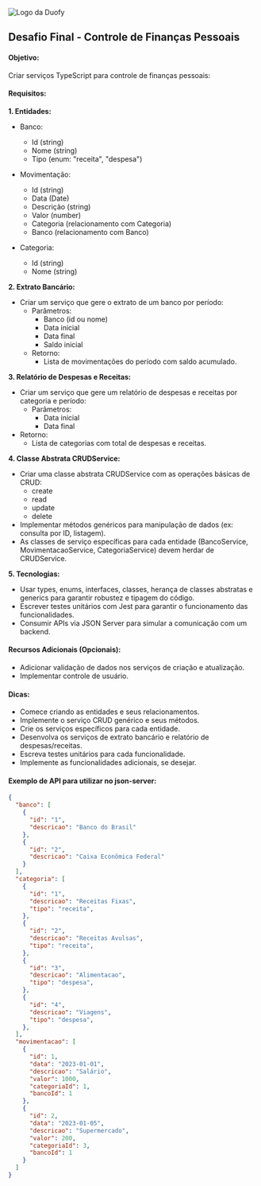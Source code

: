 ![Logo da Duofy](https://www.duofy.com.br/fonts/logoduo.png)


## **Desafio Final - Controle de Finanças Pessoais**

#### **Objetivo:**

Criar serviços TypeScript para controle de finanças pessoais:

#### **Requisitos:**

**1. Entidades:**

 - Banco:
   - Id (string)
   - Nome (string)
   - Tipo (enum: "receita", "despesa")

 - Movimentação:
   - Id (string)
   - Data (Date)
   - Descrição (string)
   - Valor (number)
   - Categoria (relacionamento com Categoria)
   - Banco (relacionamento com Banco)
 - Categoria:
   - Id (string)
   - Nome (string)

**2. Extrato Bancário:**

 - Criar um serviço que gere o extrato de um banco por período:
   - Parâmetros:
     - Banco (id ou nome)
     - Data inicial
     - Data final
     - Saldo inicial
   - Retorno:
     - Lista de movimentações do período com saldo acumulado.

**3. Relatório de Despesas e Receitas:**

 - Criar um serviço que gere um relatório de despesas e receitas por categoria e período:
   - Parâmetros:
     - Data inicial
     - Data final
  - Retorno:
     - Lista de categorias com total de despesas e receitas.
 
 **4. Classe Abstrata CRUDService:**

 - Criar uma classe abstrata CRUDService com as operações básicas de CRUD:
   - create
   - read
   - update
   - delete
 - Implementar métodos genéricos para manipulação de dados (ex: consulta por ID, listagem).
 - As classes de serviço específicas para cada entidade (BancoService, MovimentacaoService, CategoriaService) devem herdar de CRUDService.

**5. Tecnologias:**

 - Usar types, enums, interfaces, classes, herança de classes abstratas e generics para garantir robustez e tipagem do código.
 - Escrever testes unitários com Jest para garantir o funcionamento das funcionalidades.
 - Consumir APIs via JSON Server para simular a comunicação com um backend.
 

#### Recursos Adicionais (Opcionais):

 - Adicionar validação de dados nos serviços de criação e atualização.
 - Implementar controle de usuário.

#### Dicas:

 - Comece criando as entidades e seus relacionamentos.
 - Implemente o serviço CRUD genérico e seus métodos.
 - Crie os serviços específicos para cada entidade.
 - Desenvolva os serviços de extrato bancário e relatório de despesas/receitas.
 - Escreva testes unitários para cada funcionalidade.
 - Implemente as funcionalidades adicionais, se desejar.

#### Exemplo de API para utilizar no json-server:

```json
{
  "banco": [
    {
      "id": "1",
      "descricao": "Banco do Brasil"
    },
    {
      "id": "2",
      "descricao": "Caixa Econômica Federal"
    }
  ],
  "categoria": [
    {
      "id": "1",
      "descricao": "Receitas Fixas",
      "tipo": "receita",
    },
    {
      "id": "2",
      "descricao": "Receitas Avulsas",
      "tipo": "receita",
    },
    {
      "id": "3",
      "descricao": "Alimentacao",
      "tipo": "despesa",
    },
    {
      "id": "4",
      "descricao": "Viagens",
      "tipo": "despesa",
    },
  ],
  "movimentacao": [
    {
      "id": 1,
      "data": "2023-01-01",
      "descricao": "Salário",
      "valor": 1000,
      "categoriaId": 1,
      "bancoId": 1
    },
    {
      "id": 2,
      "data": "2023-01-05",
      "descricao": "Supermercado",
      "valor": 200,
      "categoriaId": 3,
      "bancoId": 1
    }
  ]
}
```